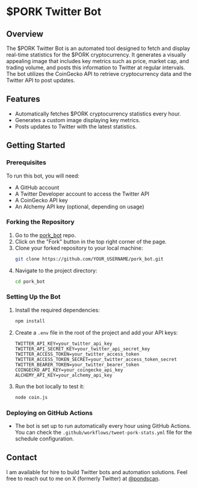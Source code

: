 # $PORK Twitter Bot

## Overview
The $PORK Twitter Bot is an automated tool designed to fetch and display real-time statistics for the $PORK cryptocurrency. It generates a visually appealing image that includes key metrics such as price, market cap, and trading volume, and posts this information to Twitter at regular intervals. The bot utilizes the CoinGecko API to retrieve cryptocurrency data and the Twitter API to post updates.

## Features
- Automatically fetches $PORK cryptocurrency statistics every hour.
- Generates a custom image displaying key metrics.
- Posts updates to Twitter with the latest statistics.

## Getting Started

### Prerequisites
To run this bot, you will need:
- A GitHub account
- A Twitter Developer account to access the Twitter API
- A CoinGecko API key
- An Alchemy API key (optional, depending on usage)

### Forking the Repository
1. Go to the [pork_bot](https://github.com/pondscan/pork_bot) repo.
2. Click on the "Fork" button in the top right corner of the page.
3. Clone your forked repository to your local machine:
   ```bash
   git clone https://github.com/YOUR_USERNAME/pork_bot.git
   ```
4. Navigate to the project directory:
   ```bash
   cd pork_bot
   ```

### Setting Up the Bot
1. Install the required dependencies:
   ```bash
   npm install
   ```
2. Create a `.env` file in the root of the project and add your API keys:
   ```plaintext
   TWITTER_API_KEY=your_twitter_api_key
   TWITTER_API_SECRET_KEY=your_twitter_api_secret_key
   TWITTER_ACCESS_TOKEN=your_twitter_access_token
   TWITTER_ACCESS_TOKEN_SECRET=your_twitter_access_token_secret
   TWITTER_BEARER_TOKEN=your_twitter_bearer_token
   COINGECKO_API_KEY=your_coingecko_api_key
   ALCHEMY_API_KEY=your_alchemy_api_key
   ```

3. Run the bot locally to test it:
   ```bash
   node coin.js
   ```

### Deploying on GitHub Actions
- The bot is set up to run automatically every hour using GitHub Actions. You can check the `.github/workflows/tweet-pork-stats.yml` file for the schedule configuration.

## Contact
I am available for hire to build Twitter bots and automation solutions. Feel free to reach out to me on X (formerly Twitter) at [@pondscan](https://twitter.com/pondscan).
